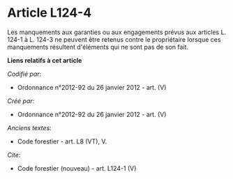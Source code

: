 # Article L124-4

Les manquements aux garanties ou aux engagements prévus aux articles L. 124-1 à L. 124-3 ne peuvent être retenus contre le
propriétaire lorsque ces manquements résultent d'éléments qui ne sont pas de son fait.

**Liens relatifs à cet article**

_Codifié par_:

  - Ordonnance n°2012-92 du 26 janvier 2012 - art. (V)

_Créé par_:

  - Ordonnance n°2012-92 du 26 janvier 2012 - art. (V)

_Anciens textes_:

  - Code forestier - art. L8 (VT), V.

_Cite_:

  - Code forestier (nouveau) - art. L124-1 (V)
